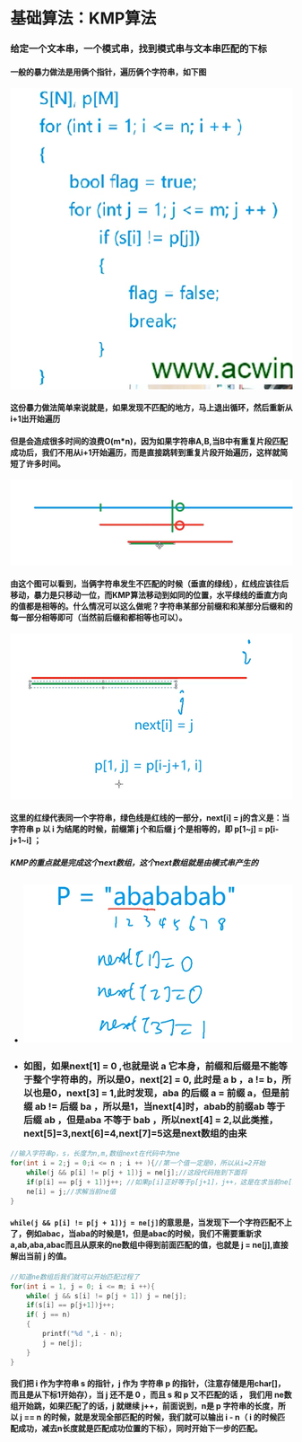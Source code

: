 # 基础算法：KMP算法

### 给定一个文本串，一个模式串，找到模式串与文本串匹配的下标

#### 一般的暴力做法是用俩个指针，遍历俩个字符串，如下图

#### ![暴力](./photos/photos6.png)

#### 这份暴力做法简单来说就是，如果发现不匹配的地方，马上退出循环，然后重新从i+1出开始遍历

#### 但是会造成很多时间的浪费O(m*n)，因为如果字符串A,B,当B中有重复片段匹配成功后，我们不用从i+1开始遍历，而是直接跳转到重复片段开始遍历，这样就简短了许多时间。

![示例](./photos/photos7.png)

#### 由这个图可以看到，当俩字符串发生不匹配的时候（垂直的绿线），红线应该往后移动，暴力是只移动一位，而KMP算法移动到如同的位置，水平绿线的垂直方向的值都是相等的。什么情况可以这么做呢？字符串某部分前缀和和某部分后缀和的每一部分相等即可（当然前后缀和都相等也可以）。

![qianhouzhui](./photos/photos8.png)

#### 这里的红绿代表同一个字符串，绿色线是红线的一部分，next[i] = j的含义是：当字符串 p 以 i 为结尾的时候，前缀第 j 个和后缀 j 个是相等的，即 p[1~j] = p[i-j+1~i] ；

##### KMP的重点就是完成这个next数组，这个next数组就是由模式串产生的

- ## ![kmpnext](./photos/KMPnext1.png)

- ### 如图，如果next[1] = 0 ,也就是说 a 它本身，前缀和后缀是不能等于整个字符串的，所以是0，next[2] = 0, 此时是 a b ，a != b，所以也是0，next[3] = 1,此时发现，aba 的后缀 a = 前缀 a，但是前缀 ab != 后缀 ba ，所以是1，当next[4]时，abab的前缀ab 等于后缀 ab ，但是aba 不等于 bab ，所以next[4] = 2,以此类推，next[5]=3,next[6]=4,next[7]=5这是next数组的由来

``````c++
//输入字符串p，s，长度为n,m,数组next在代码中为ne
for(int i = 2;j = 0;i <= n ; i ++ ){//第一个值一定是0，所以从i=2开始
    while(j && p[i] != p[j + 1])j = ne[j];//这段代码拖到下面将
    if(p[i] == p[j + 1])j++; //如果p[i]正好等于p[j+1]，j++，这是在求当前ne[i]的值
    ne[i] = j;//求解当前ne值
}
``````

#### 	 `while(j && p[i] != p[j + 1])j = ne[j]`的意思是，当发现下一个字符匹配不上了，例如abac，当aba的时候是1，但是abac的时候，我们不需要重新求a,ab,aba,abac而且从原来的ne数组中得到前面匹配的值，也就是 j = ne[j],直接解出当前 j 的值。

````c++
//知道ne数组后我们就可以开始匹配过程了
for(int i = 1, j = 0; i <= m; i ++){
	while( j && s[i] != p[j + 1]) j = ne[j];
    if(s[i] == p[j+1])j++;
    if( j == n)
    {
		printf("%d ",i - n);
        j = ne[j];
    }
}
````

#### 	我们把 i 作为字符串 s 的指针，j 作为 字符串 p 的指针，（注意存储是用char[]，而且是从下标1开始存），当 j 还不是 0 ，而且 s 和 p 又不匹配的话 ， 我们用 ne数组开始跳，如果匹配了的话，j 就继续 j++，前面说到，n是 p 字符串的长度，所以 j == n 的时候，就是发现全部匹配的时候，我们就可以输出 i - n（ i 的时候匹配成功，减去n长度就是匹配成功位置的下标），同时开始下一步的匹配。
